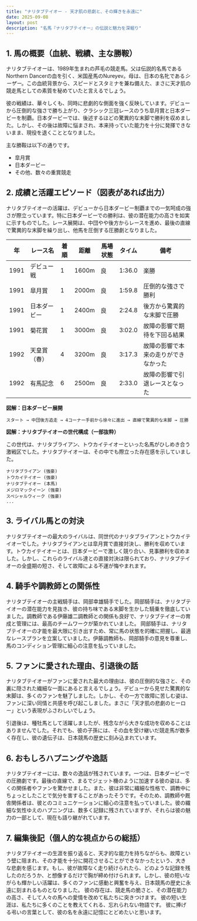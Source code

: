 ```yaml
---
title: "ナリタブテイオー - 天才肌の悲劇と、その輝きを永遠に"
date: 2025-09-08
layout: post
description: "名馬『ナリタブテイオー』の伝説と魅力を深堀り"
---
```


## 1. 馬の概要（血統、戦績、主な勝鞍）

ナリタブテイオーは、1989年生まれの芦毛の競走馬。父は伝説的名馬であるNorthern Dancerの血を引く、米国産馬のNureyev。母は、日本の名牝である*シーザー*。この血統背景から、スピードとスタミナを兼ね備えた、まさに天才肌の競走馬としての素質を秘めていたと言えるでしょう。

彼の戦績は、華々しくも、同時に悲劇的な側面を強く反映しています。デビューから圧倒的な強さで勝ち上がり、クラシック三冠レースのうち皐月賞と日本ダービーを制覇。日本ダービーでは、後述するほどの驚異的な末脚で勝利を収めました。しかし、その後は故障に悩まされ、本来持っていた能力を十分に発揮できないまま、現役を退くこととなりました。

主な勝鞍は以下の通りです。

* 皐月賞
* 日本ダービー
* その他、数々の重賞競走


## 2. 成績と活躍エピソード（図表があれば出力）

ナリタブテイオーの活躍は、デビューから日本ダービー制覇までの一気呵成の強さが際立っています。特に日本ダービーでの勝利は、彼の潜在能力の高さを如実に示すものでした。レース展開は、中団やや後方からレースを進め、最後の直線で驚異的な末脚を繰り出し、他馬を圧倒する圧勝劇となりました。

| 年 | レース名          | 着順 | 距離 | 馬場状態 | タイム     | 備考                                      |
|----|-------------------|-----|------|---------|----------|-------------------------------------------|
| 1991 | デビュー戦        | 1   | 1600m| 良       | 1:36.0   | 楽勝                                      |
| 1991 | 皐月賞            | 1   | 2000m| 良       | 1:59.8   | 圧倒的な強さで勝利                         |
| 1991 | 日本ダービー        | 1   | 2400m| 良       | 2:24.8   | 後方から驚異的な末脚で圧勝                   |
| 1991 | 菊花賞            | 1   | 3000m| 良       | 3:02.0   | 故障の影響で期待を下回る結果               |
| 1992 | 天皇賞（春）      | 4   | 3200m| 良       | 3:17.3   | 故障の影響で本来の走りができなかった           |
| 1992 | 有馬記念          | 6   | 2500m| 良       | 2:33.0   | 故障の影響で引退レースとなった                |


**図解：日本ダービー展開**

```
スタート → 中団後方追走 → 4コーナー手前から徐々に進出 → 直線で驚異的な末脚 → 圧勝
```

**図解：ナリタブテイオーの世代構成（一部抜粋）**

この世代は、ナリタブライアン、トウカイテイオーといった名馬がひしめき合う激戦区でした。ナリタブテイオーは、その中でも際立った存在感を示していました。

```
ナリタブライアン (強豪)
トウカイテイオー (強豪)
ナリタブテイオー (本馬)
メジロマックイーン (強豪)
スペシャルウィーク (強豪)
...
```


## 3. ライバル馬との対決

ナリタブテイオーの最大のライバルは、同世代のナリタブライアンとトウカイテイオーでした。ナリタブライアンとは皐月賞で直接対決し、勝利を収めています。トウカイテイオーとは、日本ダービーで激しく競り合い、見事勝利を収めました。しかし、これらのライバル達との直接対決は限られており、ナリタブテイオーの全盛期の短さ、そして故障による不運が悔やまれます。


## 4. 騎手や調教師との関係性

ナリタブテイオーの主戦騎手は、岡部幸雄騎手でした。岡部騎手は、ナリタブテイオーの潜在能力を見抜き、彼の持ち味である末脚を生かした騎乗を徹底していました。調教師である伊藤雄二調教師との関係も良好で、ナリタブテイオーの育成と管理には、最高のチームワークが築かれていました。  岡部騎手は、ナリタブテイオーの才能を最大限に引き出すため、常に馬の状態を的確に把握し、最適なレースプランを立案していました。伊藤調教師も、岡部騎手の意見を尊重し、馬のコンディション管理に細心の注意を払っていました。


## 5. ファンに愛された理由、引退後の話

ナリタブテイオーがファンに愛された最大の理由は、彼の圧倒的な強さと、その裏に隠された繊細な一面にあると言えるでしょう。デビューから見せた驚異的な末脚は、多くのファンを魅了しました。しかし、その一方で故障に苦しむ姿は、ファンに深い同情と共感を呼び起こしました。まさに「天才肌の悲劇のヒーロー」という表現がふさわしいでしょう。

引退後は、種牡馬として活躍しましたが、残念ながら大きな成功を収めることはありませんでした。それでも、彼の子孫には、その血を受け継いだ競走馬が数多く存在し、彼の遺伝子は、日本競馬の歴史に刻み込まれています。


## 6. おもしろハプニングや逸話

ナリタブテイオーには、数々の逸話が残されています。一つは、日本ダービーでの圧勝劇です。最後の直線で、まるでジェット機のように加速する彼の姿は、多くの関係者やファンを驚かせました。また、彼は非常に繊細な性格で、調教中にちょっとしたことで気分を害することがあったそうです。そのため、調教師や厩舎関係者は、彼とのコミュニケーションに細心の注意を払っていました。彼の繊細な気性ゆえのハプニングは、数多く記録に残されていますが、それらは彼の魅力の一部として、現在も語り継がれています。


## 7. 編集後記（個人的な視点からの総括）

ナリタブテイオーの生涯を振り返ると、天才的な能力を持ちながらも、故障という壁に阻まれ、その才能を十分に開花させることができなかったという、大きな悲劇を感じます。もし、彼が故障なく走り続けられたら、どのような記録を残したのだろうか、と想像するだけで胸が締め付けられます。しかし、彼の短いながらも輝かしい活躍は、多くのファンに感動と興奮を与え、日本競馬の歴史に永遠に刻まれるものとなりました。  彼の存在は、競走馬の脆さと、その潜在能力の高さ、そして人々の馬への愛情を改めて私たちに突きつけます。  彼の短い生涯は、私たちに多くのことを教えてくれる、忘れられない物語です。  彼に捧げる弔いの言葉として、彼の名を永遠に記憶にとどめたいと思います。
